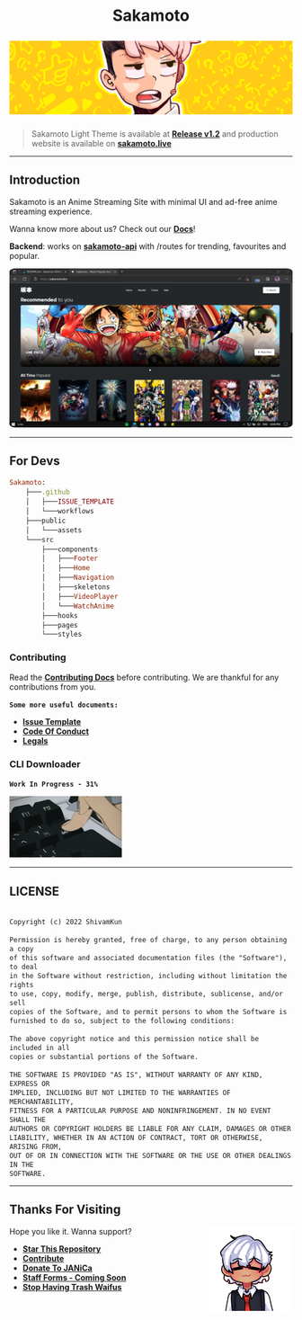 <h1 align="center">
  <p align="center"><strong>Sakamoto</strong></p>
  <a href="https://sakamoto.live"><img src="public/assets/img/Cover.png" alt="Cover"></a>
</h1>

> Sakamoto Light Theme is available at **[Release v1.2](https://github.com/ShivamKun/Sakamoto/releases/tag/v1.3)** and production website is available on **[sakamoto.live](https://sakamoto.live)**

---
## **Introduction**

Sakamoto is an Anime Streaming Site with minimal UI and ad-free anime streaming experience.

Wanna know more about us? Check out our **[Docs](https://docs.sakamoto.live)**!

**Backend**: works on **[sakamoto-api](https://sakamoto-api.vercel.app)** with /routes for trending, favourites and popular.

<img src="public/assets/img/Web.png" style="border-radius:2%">

---
## **For Devs**

```ruby
Sakamoto:
    ├───.github
    │   ├───ISSUE_TEMPLATE
    │   └───workflows
    ├───public
    │   └───assets
    └───src
        ├───components
        │   ├───Footer
        │   ├───Home
        │   ├───Navigation
        │   ├───skeletons
        │   ├───VideoPlayer
        │   └───WatchAnime
        ├───hooks
        ├───pages
        └───styles
```

### **Contributing**
Read the **[Contributing Docs](.github/CONTRIBUTING.md)** before contributing. We are thankful for any contributions from you.

**`Some more useful documents:`**
- **[Issue Template](.github/ISSUE_TEMPLATE/bug_report.md)**
- **[Code Of Conduct](.github/CODE_OF_CONDUCT.md)**
- **[Legals](/LICENSE)**

### **CLI Downloader**

 **```Work In Progress - 31%```**

 <img src="public/assets/img/Del.gif" width=200>

---
## **LICENSE**
```MIT License

Copyright (c) 2022 ShivamKun

Permission is hereby granted, free of charge, to any person obtaining a copy
of this software and associated documentation files (the "Software"), to deal
in the Software without restriction, including without limitation the rights
to use, copy, modify, merge, publish, distribute, sublicense, and/or sell
copies of the Software, and to permit persons to whom the Software is
furnished to do so, subject to the following conditions:

The above copyright notice and this permission notice shall be included in all
copies or substantial portions of the Software.

THE SOFTWARE IS PROVIDED "AS IS", WITHOUT WARRANTY OF ANY KIND, EXPRESS OR
IMPLIED, INCLUDING BUT NOT LIMITED TO THE WARRANTIES OF MERCHANTABILITY,
FITNESS FOR A PARTICULAR PURPOSE AND NONINFRINGEMENT. IN NO EVENT SHALL THE
AUTHORS OR COPYRIGHT HOLDERS BE LIABLE FOR ANY CLAIM, DAMAGES OR OTHER
LIABILITY, WHETHER IN AN ACTION OF CONTRACT, TORT OR OTHERWISE, ARISING FROM,
OUT OF OR IN CONNECTION WITH THE SOFTWARE OR THE USE OR OTHER DEALINGS IN THE
SOFTWARE.
```

---
## **Thanks For Visiting**

<img src="public/assets/img/Uwu.png" width=150 align=right>

Hope you like it. Wanna support?

- **[Star This Repository](https://github.com/ShivamKun/Sakamoto)**
- **[Contribute](https://github.com/ShivamKun/Sakamoto/fork)**
- **[Donate To JANiCa](http://www.janica.jp/admission/donation.html)**
- **[Staff Forms - Coming Soon](https://sakamoto.live)**
- **[Stop Having Trash Waifus](https://hero.fandom.com/wiki/Sakura_Haruno)**